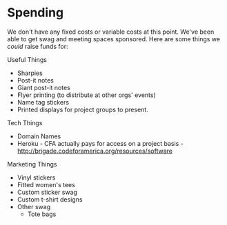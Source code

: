 # Spending

We don't have any fixed costs or variable costs at this point.  We've been able to get swag and meeting spaces sponsored.  Here are some things we *could* raise funds for:

Useful Things

* Sharpies
* Post-it notes
* Giant post-it notes
* Flyer printing (to distribute at other orgs' events)
* Name tag stickers
* Printed displays for project groups to present.

Tech Things

* Domain Names
* Heroku - CFA actually pays for access on a project basis - http://brigade.codeforamerica.org/resources/software

Marketing Things

* Vinyl stickers
* Fitted women's tees
* Custom sticker swag
* Custom t-shirt designs
* Other swag
  * Tote bags


